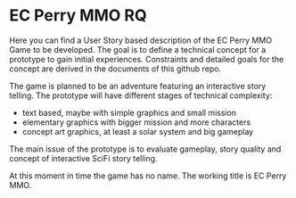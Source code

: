 # EC Perry MMO RQ

Here you can find a User Story based description of the EC Perry MMO Game to be developed. The goal is to define a technical concept for a prototype to gain initial experiences. Constraints and detailed goals for the concept are derived in the documents of this github repo.

The game is planned to be an adventure featuring an interactive story telling. The prototype will have different stages of technical complexity: 

- text based, maybe with simple graphics and small mission
- elementary graphics with bigger mission and more characters
- concept art graphics, at least a solar system and big gameplay

The main issue of the prototype is to evaluate gameplay, story quality and concept of interactive SciFi story telling.

At this moment in time the game has no name. The working title is EC Perry MMO. 


